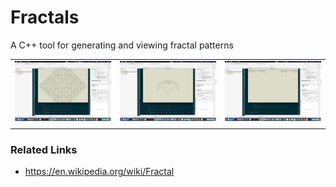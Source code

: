 # Fractals
A C++ tool for generating and viewing fractal patterns

|                                       |                                       |                                       |
|                  :---:                |                   :---:               |                 :---:                 |
| ![img00001.png](/images/img00001.png) | ![img00002.png](/images/img00002.png) | ![img00003.png](/images/img00003.png) |
|                                       |                                       |                                       |

### Related Links
- https://en.wikipedia.org/wiki/Fractal
